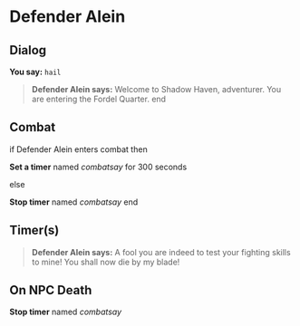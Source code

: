 # Defender Alein
## Dialog

**You say:** `hail`



>**Defender Alein says:** Welcome to Shadow Haven, adventurer. You are entering the Fordel Quarter.
end

## Combat

if Defender Alein enters combat  then


**Set a timer** named *combatsay* for 300 seconds

else


**Stop timer** named *combatsay*
end

## Timer(s)

>**Defender Alein says:** A fool you are indeed to test your fighting skills to mine!  You shall now die by my blade!
## On NPC Death

**Stop timer** named *combatsay*